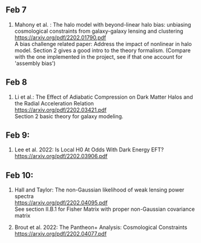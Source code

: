 ## Feb 7
1. Mahony et al. :  The halo model with beyond-linear halo bias: unbiasing cosmological constraints from galaxy-galaxy lensing and clustering \
https://arxiv.org/pdf/2202.01790.pdf \
A bias challenge related paper: Address the impact of nonlinear in halo model. Section 2 gives a good intro to the theory formalism.
(Compare with the one implemented in the project, see if that one account for 'assembly bias')

## Feb 8
1. Li et al.: The Effect of Adiabatic Compression on Dark Matter Halos and the Radial Acceleration Relation \
https://arxiv.org/pdf/2202.03421.pdf \
Section 2 basic theory for galaxy modeling.

## Feb 9:
1. Lee et al. 2022: Is Local H0 At Odds With Dark Energy EFT? \
https://arxiv.org/pdf/2202.03906.pdf

## Feb 10:
1. Hall and Taylor: The non-Gaussian likelihood of weak lensing power spectra \
https://arxiv.org/pdf/2202.04095.pdf \
See section II.B.1 for Fisher Matrix with proper non-Gaussian covariance matrix

2. Brout et al. 2022: The Pantheon+ Analysis: Cosmological Constraints \
https://arxiv.org/pdf/2202.04077.pdf
